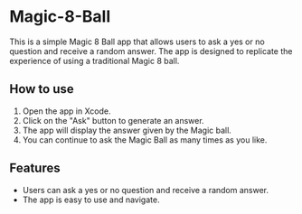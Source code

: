 # Magic-8-Ball

This is a simple Magic 8 Ball app that allows users to ask a yes or no question and receive a random answer. The app is designed to replicate the experience of using a traditional Magic 8 ball. 

## How to use

1. Open the app in Xcode.
2. Click on the "Ask" button to generate an answer.
3. The app will display the answer given by the Magic ball.
4. You can continue to ask the Magic Ball as many times as you like.


## Features 

- Users can ask a yes or no question and receive a random answer.
- The app is easy to use and navigate. 
